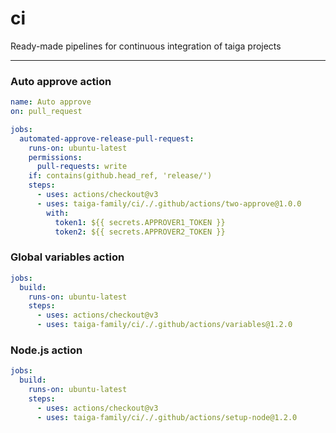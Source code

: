 # ci

Ready-made pipelines for continuous integration of taiga projects

---

### Auto approve action

```yml
name: Auto approve
on: pull_request

jobs:
  automated-approve-release-pull-request:
    runs-on: ubuntu-latest
    permissions:
      pull-requests: write
    if: contains(github.head_ref, 'release/')
    steps:
      - uses: actions/checkout@v3
      - uses: taiga-family/ci/./.github/actions/two-approve@1.0.0
        with:
          token1: ${{ secrets.APPROVER1_TOKEN }}
          token2: ${{ secrets.APPROVER2_TOKEN }}
```

### Global variables action

```yml
jobs:
  build:
    runs-on: ubuntu-latest
    steps:
      - uses: actions/checkout@v3
      - uses: taiga-family/ci/./.github/actions/variables@1.2.0
```

### Node.js action

```yml
jobs:
  build:
    runs-on: ubuntu-latest
    steps:
      - uses: actions/checkout@v3
      - uses: taiga-family/ci/./.github/actions/setup-node@1.2.0
```
